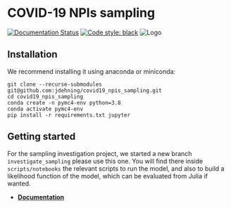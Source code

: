# COVID-19 NPIs sampling

[![Documentation Status](https://readthedocs.org/projects/covid19-npis-europe/badge/?version=latest)](https://covid19-npis-europe.readthedocs.io/en/latest/?badge=latest)
[![Code style: black](https://img.shields.io/badge/code%20style-black-000000.svg)](https://github.com/psf/black)
![Logo](docs/source/doc/logo.png)

## Installation 

We recommend installing it using anaconda or miniconda: 

```
git clone --recurse-submodules git@github.com:jdehning/covid19_npis_sampling.git
cd covid19_npis_sampling
conda create -n pymc4-env python=3.8
conda activate pymc4-env
pip install -r requirements.txt jupyter
```
## Getting started

For the sampling investigation project, we started a new branch `investigate_sampling`
please use this one. You will find there inside `scripts/notebooks` the relevant 
scripts to run the model, and also to build a likelihood function of the model, which 
can be evaluated from Julia if wanted.  

- [**Documentation**](https://covid19-npis-europe.readthedocs.io/en/latest)
